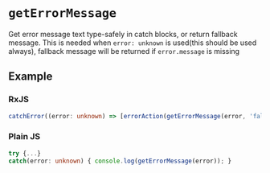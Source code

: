 # `getErrorMessage`

Get error message text type-safely in catch blocks, or return fallback message. This is needed when
`error: unknown` is used(this should be used always), fallback message will be returned if `error.message` is missing

## Example

### RxJS
```ts
catchError((error: unknown) => [errorAction(getErrorMessage(error, 'fallback message'))]);
```

### Plain JS
```ts
try {...}
catch(error: unknown) { console.log(getErrorMessage(error)); }
```

